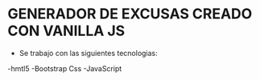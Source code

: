 # GENERADOR DE EXCUSAS CREADO CON VANILLA JS

* Se trabajo con las siguientes tecnologias:

-hmtl5
-Bootstrap Css
-JavaScript
